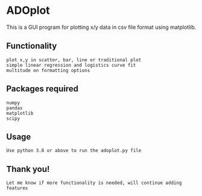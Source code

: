# ADOplot
 This is a GUI program for plotting x/y data in csv file format using matplotlib.
 
## Functionality
	plot x,y in scatter, bar, line or traditional plot
	simple linear regression and logistics curve fit 
	multitude on formatting options
 
## Packages required
	numpy
	pandas
	matplotlib
	scipy

## Usage
	Use python 3.8 or above to run the adoplot.py file
	
## Thank you!
	Let me know if more functionality is needed, will continue adding features
 
